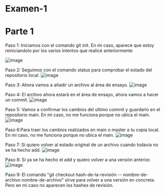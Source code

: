 # Examen-1

<H1> Parte 1 </H1>
Paso 1: Iniciamos con el comando git init. En mi caso, aparece que estoy reiniciandolo por los varios intentos que realicé anteriormente

![image](https://user-images.githubusercontent.com/114684233/205116521-2dbc358e-4bf0-4017-8f28-98359f5f07fe.png)


Paso 2: Seguimos con el comando status para comprobar el estado del repositorio local.
![image](https://user-images.githubusercontent.com/114684233/205108438-13e0f1b5-4b31-4831-8007-3c7edba323e8.png)

Paso 3: Ahora vamos a añadir un archivo al área de ensayo.
![image](https://user-images.githubusercontent.com/114684233/205109423-bb78d37a-d31d-4141-926a-c3c67cfd7056.png)

Paso 4: El archivo ahora estará en el área de ensayo, ahora vamos a hacer un commit.
![image](https://user-images.githubusercontent.com/114684233/205110342-16c84bf5-13cb-46a9-beff-f1d6669c1269.png)

Paso 5: Vamos a confirmar los cambios del ultimo commit y guardarlo en el repositorio main. En mi caso, no me funciona porque no ubica el main.
![image](https://user-images.githubusercontent.com/114684233/205117932-5bd02d1a-0ae5-4f53-a578-42783bc84042.png)

Paso 6:Para traer los cambios realizados en main o master a tu copia local. En mi caso, no me funciona porque no ubica el main.
![image](https://user-images.githubusercontent.com/114684233/205118349-090414e3-7d26-4ae7-b613-1f5a0d335647.png)

Paso 7: Si quiero volver al estado original de un archivo cuando todavia no se ha hecho add.
![image](https://user-images.githubusercontent.com/114684233/205116123-069845c4-28e7-4db4-a752-760a56e2ef02.png)


Paso 8: Si ya se ha hecho el add y quiero volver a una versión anterior.
![image](https://user-images.githubusercontent.com/114684233/205115750-306853f4-c0e6-41b0-a111-c14bf21d5e45.png)

Paso 9: El comando "git checkout hash-de-la-revisión -- nombre-de-archivo nombre-de-archivo" sirve para volver a una versión en concreta. Pero en mi caso no aparecen los hashes de revisión.
